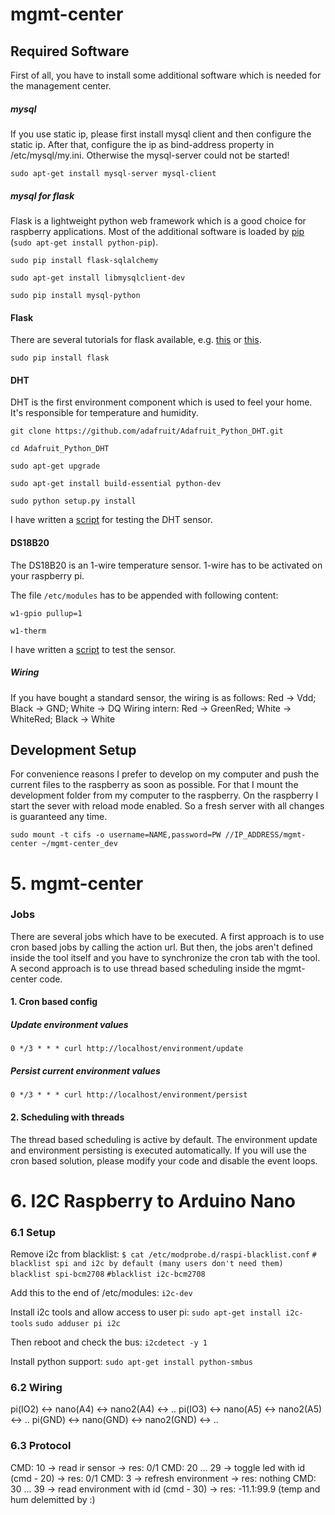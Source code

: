 mgmt-center
===

## Required Software

First of all, you have to install some additional software which is needed for the management center.

##### mysql

If you use static ip, please first install mysql client and then configure the static ip. After that, configure the ip as bind-address property in /etc/mysql/my.ini. Otherwise the mysql-server could not be started!

`sudo apt-get install mysql-server mysql-client`

##### mysql for flask

Flask is a lightweight python web framework which is a good choice for raspberry applications. Most of the additional software is loaded by [pip](https://pypi.python.org/pypi/pip) (`sudo apt-get install python-pip`).

`sudo pip install flask-sqlalchemy`

`sudo apt-get install libmysqlclient-dev`

`sudo pip install mysql-python`

#### Flask

There are several tutorials for flask available, e.g. [this](http://blog.miguelgrinberg.com/post/the-flask-mega-tutorial-part-i-hello-world) or [this](http://flask.pocoo.org).

`sudo pip install flask`

#### DHT

DHT is the first environment component which is used to feel your home. It's responsible for temperature and humidity.

`git clone https://github.com/adafruit/Adafruit_Python_DHT.git`

`cd Adafruit_Python_DHT`

`sudo apt-get upgrade`

`sudo apt-get install build-essential python-dev`

`sudo python setup.py install`

I have written a [script](../scripts/readTempHumDHT22.py) for testing the DHT sensor.

#### DS18B20

The DS18B20 is an 1-wire temperature sensor. 1-wire has to be activated on your raspberry pi.

The file `/etc/modules` has to be appended with following content:

`w1-gpio pullup=1`

`w1-therm`

I have written a [script](../scripts/readTempDS18B20.py) to test the sensor.

##### Wiring
If you have bought a standard sensor, the wiring is as follows:
Red -> Vdd; Black -> GND; White -> DQ
Wiring intern: Red -> GreenRed; White -> WhiteRed; Black -> White


## Development Setup

For convenience reasons I prefer to develop on my computer and push the current files to the raspberry as soon as possible. For that I mount the development folder from my computer to the raspberry. On the raspberry I start the sever with reload mode enabled. So a fresh server with all changes is guaranteed any time.

`sudo mount -t cifs -o username=NAME,password=PW //IP_ADDRESS/mgmt-center ~/mgmt-center_dev`

# 5. mgmt-center

### Jobs ###

There are several jobs which have to be executed. A first approach is to use cron based jobs by calling the action url. But then, the jobs aren't defined inside the tool itself and you have to synchronize the cron tab with the tool. A second approach is to use thread based scheduling inside the mgmt-center code.

#### 1. Cron based config ####

##### Update environment values #####
`0 */3 * * * curl http://localhost/environment/update`

##### Persist current environment values #####
`0 */3 * * * curl http://localhost/environment/persist`

#### 2. Scheduling with threads ####
The thread based scheduling is active by default. The environment update and environment persisting is executed automatically. If you will use the cron based solution, please modify your code and disable the event loops.

# 6. I2C Raspberry to Arduino Nano #

### 6.1 Setup ###

Remove i2c from blacklist:
`$ cat /etc/modprobe.d/raspi-blacklist.conf`
`# blacklist spi and i2c by default (many users don't need them)`
`blacklist spi-bcm2708`
`#blacklist i2c-bcm2708`

Add this to the end of /etc/modules: 
`i2c-dev`

Install i2c tools and allow access to user pi:
`sudo apt-get install i2c-tools`
`sudo adduser pi i2c`

Then reboot and check the bus:
`i2cdetect -y 1`

Install python support:
`sudo apt-get install python-smbus`

### 6.2 Wiring ###

pi(IO2) <-> nano(A4) <-> nano2(A4) <-> ..
pi(IO3) <-> nano(A5) <-> nano2(A5) <-> ..
pi(GND) <-> nano(GND) <-> nano2(GND) <-> ..

### 6.3 Protocol ###
CMD: 10 -> read ir sensor -> res: 0/1
CMD: 20 ... 29 -> toggle led with id (cmd - 20) -> res: 0/1
CMD: 3 -> refresh environment -> res: nothing
CMD: 30 ... 39 -> read environment with id (cmd - 30) -> res: -11.1:99.9 (temp and hum delemitted by :)
